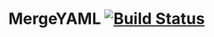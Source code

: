 # MergeYAML     [![Build Status](https://travis-ci.org/Yashad/MergeYAML.svg?branch=master)](https://travis-ci.org/Yashad/MergeYAML)
